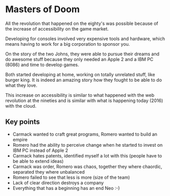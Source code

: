 # Masters of Doom

All the revolution that happened on the eighty's was possible because
of the increase of accessibility on the game market.

Developing for consoles involved very expensive tools and hardware, which
means having to work for a big corporation to sponsor you.

On the story of the two Johns, they were able to pursue their dreams and do
awesome stuff because they only needed an Apple 2 and a IBM PC (8086) and time
to develop games.

Both started developing at home, working on totally unrelated stuff, like burger king.
It is indeed an amazing story how they fought to be able to do what they love.

This increase on accessibility is similar to what happened with the web revolution at the
nineties and is similar with what is happening today (2016) with the cloud.


## Key points

* Carmack wanted to craft great programs, Romero wanted to build an empire
* Romero had the ability to perceive change when he started to invest on IBM PC instead of Apple 2
* Carmack hates patents, identified myself a lot with this (people have to be able to extend ideas)
* Carmack was order, Romero was chaos, together they where chaordic, separated they where unbalanced
* Romero failed to see that less is more (size of the team)
* Lack of clear direction destroys a company
* Everything that has a beginning has an end Neo :-)
